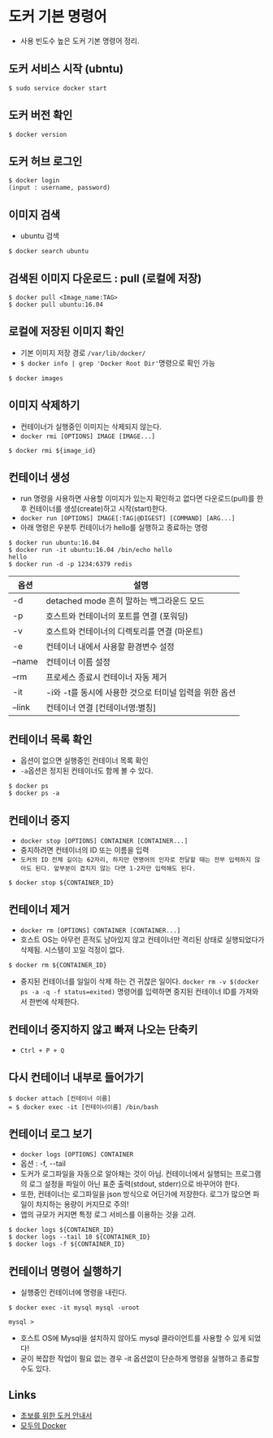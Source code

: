 # 도커 기본 명령어
- 사용 빈도수 높은 도커 기본 명령어 정리.

## 도커 서비스 시작 (ubntu)
```shell
$ sudo service docker start
```

## 도커 버전 확인
```shell
$ docker version
```

## 도커 허브 로그인
```shell
$ docker login 
(input : username, password)
```

## 이미지 검색
- ubuntu 검색

```shell
$ docker search ubuntu
```

## 검색된 이미지 다운로드 : pull (로컬에 저장)

```shell
$ docker pull <Image_name:TAG>
$ docker pull ubuntu:16.04
```

## 로컬에 저장된 이미지 확인
- 기본 이미지 저장 경로 `/var/lib/docker/`
- `$ docker info | grep 'Docker Root Dir'`명령으로 확인 가능

```shell
$ docker images
```

## 이미지 삭제하기
- 컨테이너가 실행중인 이미지는 삭제되지 않는다.
- `docker rmi [OPTIONS] IMAGE [IMAGE...]`

```shell
$ docker rmi ${image_id}
```

## 컨테이너 생성 
- run 명령을 사용하면 사용할 이미지가 있는지 확인하고 없다면 다운로드(pull)를 한 후 컨테이너를 생성(create)하고 시작(start)한다.
- `docker run [OPTIONS] IMAGE[:TAG|@DIGEST] [COMMAND] [ARG...]`
- 아래 명령은 우분투 컨테이너가 hello를 실행하고 종료하는 명령

```shell
$ docker run ubuntu:16.04
$ docker run -it ubuntu:16.04 /bin/echo hello
hello
$ docker run -d -p 1234:6379 redis
```

옵션 |	설명
---- | -----
-d	| detached mode 흔히 말하는 백그라운드 모드
-p	|호스트와 컨테이너의 포트를 연결 (포워딩)
-v	| 호스트와 컨테이너의 디렉토리를 연결 (마운트)
-e	| 컨테이너 내에서 사용할 환경변수 설정
–name	| 컨테이너 이름 설정
–rm	| 프로세스 종료시 컨테이너 자동 제거
-it	| -i와 -t를 동시에 사용한 것으로 터미널 입력을 위한 옵션
–link	|컨테이너 연결 [컨테이너명:별칭]

## 컨테이너 목록 확인
- 옵션이 없으면 실행중인 컨테이너 목록 확인
- `-a`옵션은 정지된 컨테이너도 함께 볼 수 있다.

```shell
$ docker ps
$ docker ps -a
```

## 컨테이너 중지
- `docker stop [OPTIONS] CONTAINER [CONTAINER...]`
- 중지하려면 컨테이너의 ID 또는 이름을 입력
- `도커의 ID 전체 길이는 62자리, 하지만 연명어의 인자로 전달할 때는 전부 입력하지 않아도 된다. 앞부분이 겹치지 않는 다면 1-2자만 입력해도 된다.`

```shell
$ docker stop ${CONTAINER_ID}
```

## 컨테이너 제거
- `docker rm [OPTIONS] CONTAINER [CONTAINER...]`
- 호스트 OS는 아무런 흔적도 남아있지 않고 컨테이너만 격리된 상태로 실행되었다가 삭제됨. 시스템이 꼬일 걱정이 없다.

```shell
$ docker rm ${CONTAINER_ID}
```

- 중지된 컨테이너를 일일이 삭제 하는 건 귀찮은 일이다. `docker rm -v $(docker ps -a -q -f status=exited)` 명령어를 입력하면 중지된 컨테이너 ID를 가져와서 한번에 삭제한다.


## 컨테이너 중지하지 않고 빠져 나오는 단축키
- `Ctrl + P + Q`

## 다시 컨테이너 내부로 들어가기

```shell
$ docker attach [컨테이너 이름]
= $ docker exec -it [컨테이너이름] /bin/bash
```

## 컨테이너 로그 보기
- `docker logs [OPTIONS] CONTAINER`
- 옵션 : -f, --tail
- 도커가 로그파일을 자동으로 알아채는 것이 아님. 컨테이너에서 실행되는 프로그램의 로그 설정을 파일이 아닌 표준 출력(stdout, stderr)으로 바꾸어야 한다.
- 또한, 컨테이너는 로그파일을 json 방식으로 어딘가에 저장한다. 로그가 많으면 파일이 차지하는 용량이 커지므로 주의!
- 앱의 규모가 커지면 특정 로그 서비스를 이용하는 것을 고려.

```shell
$ docker logs ${CONTAINER_ID}
$ docker logs --tail 10 ${CONTAINER_ID}
$ docker logs -f ${CONTAINER_ID}
```

## 컨테이너 명령어 실행하기
- 실행중인 컨테이너에 명령을 내린다.

```shell
$ docker exec -it mysql mysql -uroot

mysql > 
```

- 호스트 OS에 Mysql을 설치하지 않아도 mysql 클라이언트를 사용할 수 있게 되었다!
- 굳이 복잡한 작업이 필요 없는 경우 -it 옵션없이 단순하게 명령을 실행하고 종료할 수도 있다.


## Links
- [초보를 위한 도커 안내서](https://subicura.com/2017/01/19/docker-guide-for-beginners-2.html)
- [모두의 Docker](https://realhanbit.co.kr/books/226/pages/2201/read)